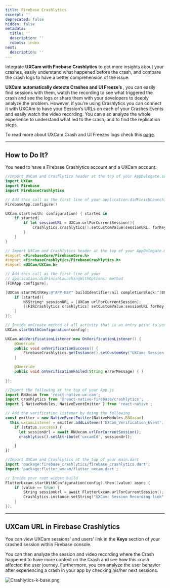 ```yaml
---
title: Firebase Crashlytics
excerpt: ''
deprecated: false
hidden: false
metadata:
  title: ''
  description: ''
  robots: index
next:
  description: ''
---
```

Integrate <strong>UXCam with Firebase Crashlytics</strong> to get more insights about your crashes, easily understand what happened before the crash, and compare the crash logs to have a better comprehension of the issue. 

<strong>UXCam automatically detects Crashes and UI Freeze’s </strong>, you can easily find sessions with them, watch the recording to see what triggered the crash and see the logs or share them with your developers to deeply analyze the problem. However, if you’re using Crashlytics you can connect it with UXCAm to have your Session’s URLs on each of your Crashes Events and easily watch the video recording. You can also analyze the whole experience to understand what led to the crash, and to find the replication steps. 

To read more about UXCam Crash and UI Freezes logs check this [page](https://help.uxcam.com/hc/en-us/articles/360045884471-ANR-s-Events).

***

## How to Do It?

You need to have a Firebase Crashlytics account and a UXCam account. 

```swift
//Import UXCam and Crashlytics header at the top of your AppDelegate.swift
import UXCam
import Firebase
import FirebaseCrashlytics

// Add this call as the first line of your application:didFinishLaunchingWithOptions: method
FirebaseApp.configure()

UXCam.start(with: configuration) { started in
    if started{
        if let sessionURL = UXCam.urlForCurrentSession(){
            Crashlytics.crashlytics().setCustomValue(sessionURL, forKey: "UXCam: Session Recording link")
        }
    }
}
```
```objectivec
// Import UXCam and Crashlytics header at the top of your AppDelegate.m
#import <FirebaseCore/FirebaseCore.h>
#import <FirebaseCrashlytics/FirebaseCrashlytics.h>
#import <UXCam/UXCam.h>

// Add this call as the first line of your
// application:didFinishLaunchingWithOptions: method
[FIRApp configure];

[UXCam startWithKey:@"APP-KEY" buildIdentifier:nil completionBlock:^(BOOL started) {
    if (started){
        NSString* sessionURL = [UXCam urlForCurrentSession];
        [[FIRCrashlytics crashlytics] setCustomValue:sessionURL forKey:@"UXCam: Session Recording link"];
    }
}];
```
```java Android
// Inside onCreate method of all activity that is an entry point to your app add
UXCam.startWithConfiguration(config);

UXCam.addVerificationListener(new OnVerificationListener() {
    @Override
    public void onVerificationSuccess() {
        FirebaseCrashlytics.getInstance().setCustomKey("UXCam: Session Recording link", UXCam.urlForCurrentSession());
    }

    @Override
    public void onVerificationFailed(String errorMessage) { }
    
});
```
```javascript React Native
//Import the following at the top of your App.js
import RNUxcam from 'react-native-ux-cam';
import crashlytics from '@react-native-firebase/crashlytics';
import { NativeModules, NativeEventEmitter } from 'react-native';

// Add the verification listener by doing the following
const emitter = new NativeEventEmitter(NativeModules.RNUxcam)
  this.uxcamListener = emitter.addListener('UXCam_Verification_Event', async (status) => {
    if (status.success) {
      let sessionUrl = await RNUxcam.urlForCurrentSession();
      crashlytics().setAttribute('uxcamId', sessionUrl);

    }
})
```
```go Flutter
//Import UXCam and Crashlytics at the top of your main.dart
import 'package:firebase_crashlytics/firebase_crashlytics.dart';
import 'package:flutter_uxcam/flutter_uxcam.dart';

// Inside your root widget build
FlutterUxcam.startWithConfiguration(config).then((value) async {
    if (value == true) {
        String sessionUrl = await FlutterUxcam.urlForCurrentSession();
        Crashlytics.instance.setString("UXCam: Session Recording link", sessionUrl);
    }
});
```

***

## UXCam URL in Firebase Crashlytics

You can view UXCam sessions' and users' link in the <strong>Keys</strong> section of your crashed session within Firebase console.

You can then analyze the session and video recording where the Crash happened to have more context on the Crash and see how this crash affected the user journey. Furthermore, you can analyze the user behavior after experiencing a crash in your app by checking his/her next sessions.

![](https://files.readme.io/a8ca8a7-Crashlytics-k-base.png "Crashlytics-k-base.png")
